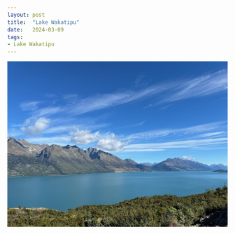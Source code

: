 ```yaml
---
layout: post
title:  "Lake Wakatipu"
date:   2024-03-09
tags:
- Lake Wakatipu
---
```

![Lake Wakatipu](/media/2024-03-09-Lake-Wakatipu.jpeg)